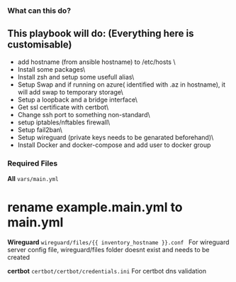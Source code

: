 ### What can this do? ###

## This playbook will do: (Everything here is customisable)

- add hostname (from ansible hostname) to /etc/hosts \
- Install some packages\
- Install zsh and setup some usefull alias\
- Setup Swap and if running on azure( identified with .az in hostname), it will add swap to temporary storage\
- Setup a loopback and a bridge interface\
- Get ssl certificate with certbot\
- Change ssh port to something non-standard\
- setup iptables/nftables firewall\
- Setup fail2ban\
- Setup wireguard (private keys needs to be genarated beforehand)\
- Install Docker and docker-compose and add user to docker group

### Required Files ###

**All**
```vars/main.yml```
# rename example.main.yml to main.yml

**Wireguard**
```wireguard/files/{{ inventory_hostname }}.conf ```
For wireguard server config file, wireguard/files folder doesnt exist and needs to be created

**certbot**
```certbot/certbot/credentials.ini```
For certbot dns validation